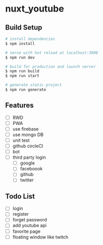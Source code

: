 # nuxt_youtube

## Build Setup

```bash
# install dependencies
$ npm install

# serve with hot reload at localhost:3000
$ npm run dev

# build for production and launch server
$ npm run build
$ npm run start

# generate static project
$ npm run generate
```
## Features

- [ ] RWD
- [ ] PWA
- [ ] use firebase
- [ ] use mongo DB
- [ ] unit test
- [ ] github circleCI
- [ ] bot
- [ ] third party login
  - [ ] google
  - [ ] faceboook
  - [ ] github
  - [ ] twitter

## Todo List

- [ ] login
- [ ] register
- [ ] forget password
- [ ] add youtube api
- [ ] favorite page
- [ ] floating window like twitch
